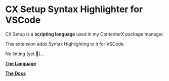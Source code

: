 # CX Setup Syntax Highlighter for VSCode
CX Setup is a **scripting language** used in my ContenterX package manager.

This extension adds Syntax Highlighting to it for VSCode.

No linting (yet :eyes:)...

[**The Language**](https://github.com/MF366-Coding/CXSetup)

[**The Docs**](https://mf366-coding.github.io/documentation/cxsetup_2.0.html)
